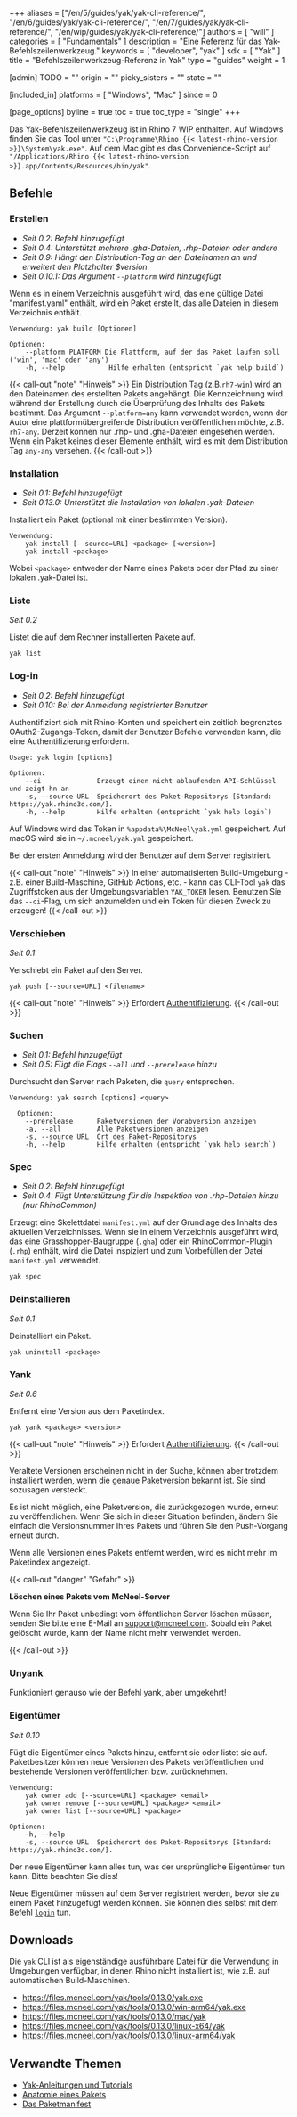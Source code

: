 ﻿+++
aliases = ["/en/5/guides/yak/yak-cli-reference/", "/en/6/guides/yak/yak-cli-reference/", "/en/7/guides/yak/yak-cli-reference/", "/en/wip/guides/yak/yak-cli-reference/"]
authors = [ "will" ]
categories = [ "Fundamentals" ]
description = "Eine Referenz für das Yak-Befehlszeilenwerkzeug."
keywords = [ "developer", "yak" ]
sdk = [ "Yak" ]
title = "Befehlszeilenwerkzeug-Referenz in Yak"
type = "guides"
weight = 1

[admin]
TODO = ""
origin = ""
picky_sisters = ""
state = ""

[included_in]
platforms = [ "Windows", "Mac" ]
since = 0

[page_options]
byline = true
toc = true
toc_type = "single"
+++

Das Yak-Befehlszeilenwerkzeug ist in Rhino 7 WIP enthalten. Auf Windows finden Sie das Tool unter `"C:\Programme\Rhino {{< latest-rhino-version >}}\System\yak.exe"`. Auf dem Mac gibt es das Convenience-Script auf `"/Applications/Rhino {{< latest-rhino-version >}}.app/Contents/Resources/bin/yak"`.

## Befehle

### Erstellen

* _Seit 0.2: Befehl hinzugefügt_
* _Seit 0.4: Unterstützt mehrere .gha-Dateien, .rhp-Dateien oder andere_
* _Seit 0.9: Hängt den Distribution-Tag an den Dateinamen an und erweitert den Platzhalter $version_
* _Seit 0.10.1: Das Argument `--platform` wird hinzugefügt_

Wenn es in einem Verzeichnis ausgeführt wird, das eine gültige Datei "manifest.yaml" enthält, wird ein Paket erstellt, das alle Dateien in diesem Verzeichnis enthält.

```commandline
Verwendung: yak build [Optionen]

Optionen:
    --platform PLATFORM Die Plattform, auf der das Paket laufen soll ('win', 'mac' oder 'any')
    -h, --help           Hilfe erhalten (entspricht `yak help build`)
```

{{< call-out "note" "Hinweis" >}}
  Ein <a class="alert-link" href="../the-anatomy-of-a-package#distributions">Distribution Tag</a> (z.B.<code>rh7-win</code>) wird an den Dateinamen des erstellten Pakets angehängt. Die Kennzeichnung wird während der Erstellung durch die Überprüfung des Inhalts des Pakets bestimmt. Das Argument <code>&#45;&#45;platform=any</code> kann verwendet werden, wenn der Autor eine plattformübergreifende Distribution veröffentlichen möchte, z.B. <code>rh7-any</code>. Derzeit können nur .rhp- und .gha-Dateien eingesehen werden. Wenn ein Paket keines dieser Elemente enthält, wird es mit dem Distribution Tag <code>any-any</code> versehen.
{{< /call-out >}}

<!-- Während des Builds wird die GUID der Komponente extrahiert, um später die Suche nach dem Paket zu erleichtern. -->

### Installation

* _Seit 0.1: Befehl hinzugefügt_
* _Seit 0.13.0: Unterstützt die Installation von lokalen .yak-Dateien_

Installiert ein Paket (optional mit einer bestimmten Version).

```commandline
Verwendung:
    yak install [--source=URL] <package> [<version>]
    yak install <package>
```

Wobei `<package>` entweder der Name eines Pakets oder der Pfad zu einer lokalen .yak-Datei ist.

### Liste

_Seit 0.2_

Listet die auf dem Rechner installierten Pakete auf.

```commandline
yak list
```

### Log-in

* _Seit 0.2: Befehl hinzugefügt_
* _Seit 0.10: Bei der Anmeldung registrierter Benutzer_

Authentifiziert sich mit Rhino-Konten und speichert ein zeitlich begrenztes OAuth2-Zugangs-Token, damit der Benutzer Befehle verwenden kann, die eine Authentifizierung erfordern.

```commandline
Usage: yak login [options]

Optionen:
    --ci              Erzeugt einen nicht ablaufenden API-Schlüssel und zeigt hn an
    -s, --source URL  Speicherort des Paket-Repositorys [Standard: https://yak.rhino3d.com/].
    -h, --help        Hilfe erhalten (entspricht `yak help login`)
```

Auf Windows wird das Token in `%appdata%\McNeel\yak.yml` gespeichert. Auf macOS wird sie in `~/.mcneel/yak.yml` gespeichert.

Bei der ersten Anmeldung wird der Benutzer auf dem Server registriert.

{{< call-out "note" "Hinweis" >}}
  In einer automatisierten Build-Umgebung - z.B. einer Build-Maschine, GitHub Actions, etc. - kann das CLI-Tool `yak` das Zugriffstoken aus der Umgebungsvariablen `YAK_TOKEN` lesen. Benutzen Sie das `--ci`-Flag, um sich anzumelden und ein Token für diesen Zweck zu erzeugen!
{{< /call-out >}}

### Verschieben

_Seit 0.1_

Verschiebt ein Paket auf den Server.

```commandline
yak push [--source=URL] <filename>
```

{{< call-out "note" "Hinweis" >}}
  Erfordert <a class="alert-link" href="#login">Authentifizierung</a>.
{{< /call-out >}}

### Suchen

* _Seit 0.1: Befehl hinzugefügt_
* _Seit 0.5: Fügt die Flags `--all` und `--prerelease` hinzu_

Durchsucht den Server nach Paketen, die `query` entsprechen.

```commandline
Verwendung: yak search [options] <query>

  Optionen:
    --prerelease      Paketversionen der Vorabversion anzeigen
    -a, --all         Alle Paketversionen anzeigen
    -s, --source URL  Ort des Paket-Repositorys
    -h, --help        Hilfe erhalten (entspricht `yak help search`)
```

### Spec

* _Seit 0.2: Befehl hinzugefügt_
* _Seit 0.4: Fügt Unterstützung für die Inspektion von .rhp-Dateien hinzu (nur RhinoCommon)_

Erzeugt eine Skelettdatei `manifest.yml` auf der Grundlage des Inhalts des aktuellen Verzeichnisses. Wenn sie in einem Verzeichnis ausgeführt wird, das eine Grasshopper-Baugruppe (`.gha`) oder ein RhinoCommon-Plugin (`.rhp`) enthält, wird die Datei inspiziert und zum Vorbefüllen der Datei `manifest.yml` verwendet.

```commandline
yak spec
```

### Deinstallieren

_Seit 0.1_

Deinstalliert ein Paket.

```commandline
yak uninstall <package>
```
<!-- Deaktivierungs-Rückgriff wurde entfernt in v0.6-->
<!-- {{< call-out "note" "Hinweis" >}}
  Seit 0.3 versucht Yak, das Paket aus dem Rechner zu entfernen. Wenn dies nicht möglich ist - wahrscheinlich, weil Rhino läuft - dann wird das Paket stattdessen <em>deaktiviert</em>.
{{< /call-out >}} -->

### Yank

_Seit 0.6_

Entfernt eine Version aus dem Paketindex.

```commandline
yak yank <package> <version>
```

{{< call-out "note" "Hinweis" >}}
  Erfordert <a class="alert-link" href="#login">Authentifizierung</a>.
{{< /call-out >}}

Veraltete Versionen erscheinen nicht in der Suche, können aber trotzdem installiert werden, wenn die genaue Paketversion bekannt ist. Sie sind sozusagen versteckt.

Es ist nicht möglich, eine Paketversion, die zurückgezogen wurde, erneut zu veröffentlichen. Wenn Sie sich in dieser Situation befinden, ändern Sie einfach die Versionsnummer Ihres Pakets und führen Sie den Push-Vorgang erneut durch.

Wenn alle Versionen eines Pakets entfernt werden, wird es nicht mehr im Paketindex angezeigt.

{{< call-out "danger" "Gefahr" >}}
  <p><strong>Löschen eines Pakets vom McNeel-Server</strong></p>
  <p>Wenn Sie Ihr Paket unbedingt vom öffentlichen Server löschen müssen, senden Sie bitte eine E-Mail an <a href="mailto:support@mcneel.com">support@mcneel.com</a>. Sobald ein Paket gelöscht wurde, kann der Name nicht mehr verwendet werden.</p>
{{< /call-out >}}

### Unyank

Funktioniert genauso wie der Befehl yank, aber umgekehrt!

### Eigentümer

_Seit 0.10_

Fügt die Eigentümer eines Pakets hinzu, entfernt sie oder listet sie auf. Paketbesitzer können neue Versionen des Pakets veröffentlichen und bestehende Versionen veröffentlichen bzw. zurücknehmen.

```commandline
Verwendung:
    yak owner add [--source=URL] <package> <email>
    yak owner remove [--source=URL] <package> <email>
    yak owner list [--source=URL] <package>
    
Optionen:
    -h, --help
    -s, --source URL  Speicherort des Paket-Repositorys [Standard: https://yak.rhino3d.com/].
```

Der neue Eigentümer kann alles tun, was der ursprüngliche Eigentümer tun kann. Bitte beachten Sie dies!

Neue Eigentümer müssen auf dem Server registriert werden, bevor sie zu einem Paket hinzugefügt werden können. Sie können dies selbst mit dem Befehl [`login`](#login) tun.

## Downloads

Die `yak` CLI ist als eigenständige ausführbare Datei für die Verwendung in Umgebungen verfügbar, in denen Rhino nicht installiert ist, wie z.B. auf automatischen Build-Maschinen.

* https://files.mcneel.com/yak/tools/0.13.0/yak.exe
* https://files.mcneel.com/yak/tools/0.13.0/win-arm64/yak.exe
* https://files.mcneel.com/yak/tools/0.13.0/mac/yak
* https://files.mcneel.com/yak/tools/0.13.0/linux-x64/yak
* https://files.mcneel.com/yak/tools/0.13.0/linux-arm64/yak


## Verwandte Themen

- [Yak-Anleitungen und Tutorials](/guides/yak/)
- [Anatomie eines Pakets](/guides/yak/the-anatomy-of-a-package/)
- [Das Paketmanifest](/guides/yak/the-package-manifest/)
